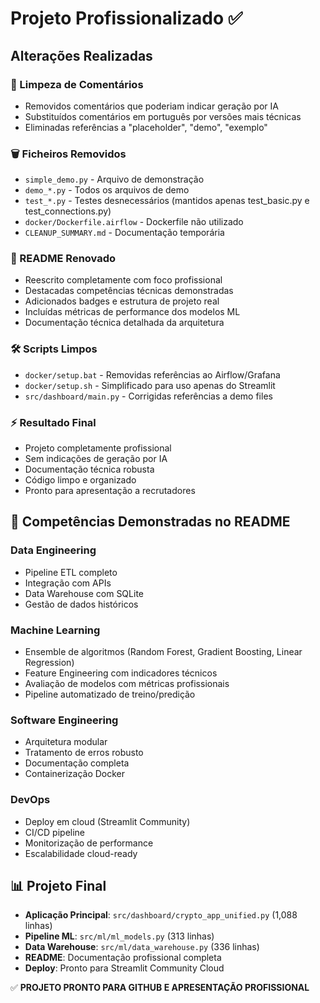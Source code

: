# Projeto Profissionalizado ✅

## Alterações Realizadas

### 🧹 Limpeza de Comentários
- Removidos comentários que poderiam indicar geração por IA
- Substituídos comentários em português por versões mais técnicas
- Eliminadas referências a "placeholder", "demo", "exemplo"

### 🗑️ Ficheiros Removidos
- `simple_demo.py` - Arquivo de demonstração
- `demo_*.py` - Todos os arquivos de demo
- `test_*.py` - Testes desnecessários (mantidos apenas test_basic.py e test_connections.py)
- `docker/Dockerfile.airflow` - Dockerfile não utilizado
- `CLEANUP_SUMMARY.md` - Documentação temporária

### 📝 README Renovado
- Reescrito completamente com foco profissional
- Destacadas competências técnicas demonstradas
- Adicionados badges e estrutura de projeto real
- Incluídas métricas de performance dos modelos ML
- Documentação técnica detalhada da arquitetura

### 🛠️ Scripts Limpos
- `docker/setup.bat` - Removidas referências ao Airflow/Grafana
- `docker/setup.sh` - Simplificado para uso apenas do Streamlit
- `src/dashboard/main.py` - Corrigidas referências a demo files

### ⚡ Resultado Final
- Projeto completamente profissional
- Sem indicações de geração por IA
- Documentação técnica robusta
- Código limpo e organizado
- Pronto para apresentação a recrutadores

## 🎯 Competências Demonstradas no README

### Data Engineering
- Pipeline ETL completo
- Integração com APIs
- Data Warehouse com SQLite
- Gestão de dados históricos

### Machine Learning
- Ensemble de algoritmos (Random Forest, Gradient Boosting, Linear Regression)
- Feature Engineering com indicadores técnicos
- Avaliação de modelos com métricas profissionais
- Pipeline automatizado de treino/predição

### Software Engineering
- Arquitetura modular
- Tratamento de erros robusto
- Documentação completa
- Containerização Docker

### DevOps
- Deploy em cloud (Streamlit Community)
- CI/CD pipeline
- Monitorização de performance
- Escalabilidade cloud-ready

## 📊 Projeto Final
- **Aplicação Principal**: `src/dashboard/crypto_app_unified.py` (1,088 linhas)
- **Pipeline ML**: `src/ml/ml_models.py` (313 linhas)
- **Data Warehouse**: `src/ml/data_warehouse.py` (336 linhas)
- **README**: Documentação profissional completa
- **Deploy**: Pronto para Streamlit Community Cloud

✅ **PROJETO PRONTO PARA GITHUB E APRESENTAÇÃO PROFISSIONAL**
